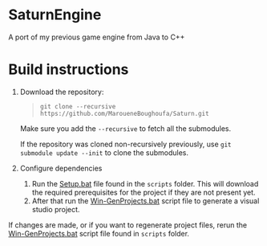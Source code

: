 # SaturnEngine
A port of my previous game engine from Java to C++

# Build instructions

1. Download the repository:

    > ` git clone --recursive https://github.com/MaroueneBoughoufa/Saturn.git `

    Make sure you add the `--recursive` to fetch all the submodules.

    If the repository was cloned non-recursively previously, use ` git submodule update --init ` to clone the submodules.

2. Configure dependencies

    1. Run the [Setup.bat](./scripts/setup.bat) file found in the `scripts` folder. This will download the required prerequisites for the project if they are not present yet.
    2. After that run the [Win-GenProjects.bat](./scripts/Win-GenProjects.bat) script file to generate a visual studio project.

If changes are made, or if you want to regenerate project files, rerun the [Win-GenProjects.bat](./scripts/Win-GenProjects.bat) script file found in `scripts` folder.